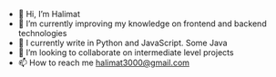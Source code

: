 - 👋 Hi, I’m Halimat
- 👀 I’m currently improving my knowledge on frontend and backend technologies
- 🌱 I currently write in Python and JavaScript. Some Java
- 💞️ I’m looking to collaborate on 
    intermediate level projects 
- 📫 How to reach me halimat3000@gmail.com

<!---
Havana82/Havana82 is a ✨ special ✨ repository because its `README.md` (this file) appears on your GitHub profile.
You can click the Preview link to take a look at your changes.
--->
